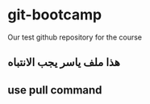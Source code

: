 # git-bootcamp
Our test github repository for the course 
## هذا ملف ياسر يجب الانتباه
## use pull command
